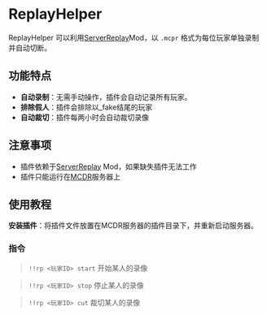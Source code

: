 # ReplayHelper

ReplayHelper 可以利用[ServerReplay](https://modrinth.com/mod/server-replay)Mod，以 `.mcpr` 格式为每位玩家单独录制并自动切断。

## 功能特点

- **自动录制**：无需手动操作，插件会自动记录所有玩家。
- **排除假人**：插件会排除以_fake结尾的玩家
- **自动裁切**：插件每两小时会自动裁切录像

## 注意事项
- 插件依赖于[ServerReplay](https://modrinth.com/mod/server-replay) Mod，如果缺失插件无法工作
- 插件只能运行在[MCDR](https://mcdreforged.com/)服务器上

## 使用教程

 **安装插件**：将插件文件放置在MCDR服务器的插件目录下，并重新启动服务器。

### 指令

> `!!rp <玩家ID> start` 开始某人的录像

> `!!rp <玩家ID> stop` 停止某人的录像

> `!!rp <玩家ID> cut` 裁切某人的录像
